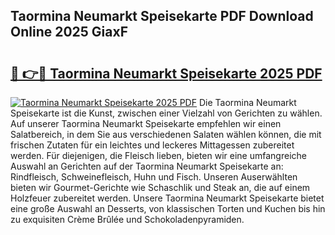 ## Taormina Neumarkt Speisekarte PDF Download Online 2025 GiaxF

# <h2><a href="http://gce296.nevu.top/?p=Taormina+Neumarkt+Speisekarte">🔗 👉🔴 Taormina Neumarkt Speisekarte 2025 PDF</a></h2>

[![Taormina Neumarkt Speisekarte 2025 PDF](https://i.imgur.com/dBaPXMq.png)](http://gce296.nevu.top/?p=Taormina+Neumarkt+Speisekarte)
Die Taormina Neumarkt Speisekarte ist die Kunst, zwischen einer Vielzahl von Gerichten zu wählen. Auf unserer Taormina Neumarkt Speisekarte empfehlen wir einen Salatbereich, in dem Sie aus verschiedenen Salaten wählen können, die mit frischen Zutaten für ein leichtes und leckeres Mittagessen zubereitet werden. Für diejenigen, die Fleisch lieben, bieten wir eine umfangreiche Auswahl an Gerichten auf der Taormina Neumarkt Speisekarte an: Rindfleisch, Schweinefleisch, Huhn und Fisch. Unseren Auserwählten bieten wir Gourmet-Gerichte wie Schaschlik und Steak an, die auf einem Holzfeuer zubereitet werden. Unsere Taormina Neumarkt Speisekarte bietet eine große Auswahl an Desserts, von klassischen Torten und Kuchen bis hin zu exquisiten Crème Brûlée und Schokoladenpyramiden.
